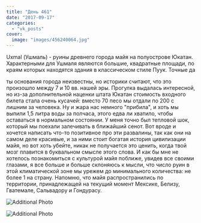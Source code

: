 ```yaml
---
title: "День 461"
date: "2017-09-17"
categories: 
  - "vk_posts"
cover:
  image: "images/456240064.jpg"
---
```


Uxmal (Ушмаль) - руины древнего города майя на полуострове Юкатан. Характерными для Ушмаля являются большие, квадратные площади, по краям которых находятся здания в классическом стиле Пуук. Точные да

<!--more--> ты основания города неизвестны, но историки считают, что это произошло между 7 и 10 вв. нашей эры. Прогулка выдалась интересной, но из-за дополнительной наценки штата Юкатан стоимость входного билета стала очень кусачей: вместо 70 песо мы отдали по 200 с лишним за человека. Ну и жара нас немного "прибила", и хоть мы выпили 1,5 литра воды за полчаса, этого едва ли хватило, чтобы оставаться в нормальном состоянии. У меня точно был тепловой шок, который мы поехали залечивать в ближайший сенот. Вот вроде и хочется написать что-то позитивное про эти развалины, так как они на самом деле красивые, и за ними стоит богатая история цивилизации майя, но вот хоть убейте, никак не получается это ценить, когда твой мозг плавится в буквальном смысле этого слова. И как бы мне не хотелось познакомиться с культурой майя поближе, увидев все своими глазами, я все больше и больше склоняюсь к мысли, что число руин в этой климатической зоне мы урежем до минимального количества: не более 1 на страну. Напомню, что майя распространились по территории, принадлежащей на текущий момент Мексике, Белизу, Гватемале, Сальвадору и Гондурасу.

![Additional Photo](https://vodpop.ru/wp-content/uploads/2023/07/456240065.jpg)

![Additional Photo](https://vodpop.ru/wp-content/uploads/2023/07/456240066.jpg)
